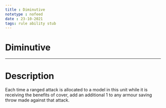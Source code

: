 ```yaml
---
title : Diminutive
notetype : nofeed
date : 23-10-2021
tags: rule ability stub
---
```


# Diminutive

---

# Description

Each time a ranged attack is allocated to a model in this unit while it is receiving the benefits of cover, add an additional 1 to any armour saving throw made against that attack.